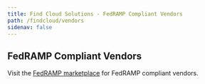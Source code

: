 ```yaml
---
title: Find Cloud Solutions - FedRAMP Compliant Vendors 
path: /findcloud/vendors
sidenav: false
---
```


## FedRAMP Compliant Vendors

Visit the [FedRAMP marketplace]("https://marketplace.fedramp.gov") for FedRAMP compliant vendors.